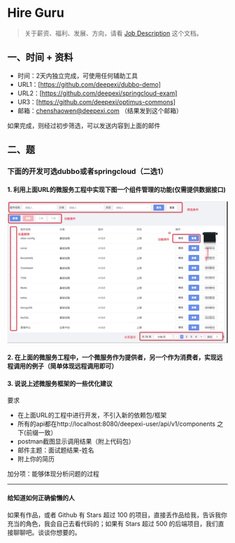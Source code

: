 # Hire Guru


> 关于薪资、福利、发展、方向，请看 [Job Description](job-description.md) 这个文档。

## 一、时间 + 资料

- 时间：2天内独立完成，可使用任何辅助工具
- URL1：[https://github.com/deepexi/dubbo-demo]
- URL2：[https://github.com/deepexi/springcloud-exam]
- UR3：[https://github.com/deepexi/optimus-commons]
- 邮箱：chenshaowen@deepexi.com （结果发到这个邮箱）

如果完成，则经过初步筛选，可以发送内容到上面的邮件

## 二、题

### 下面的开发可选dubbo或者springcloud（二选1）

#### 1. 利用上面URL的微服务工程中实现下图一个组件管理的功能(仅需提供数据接口)

![-w961](media/15504145925686/15505387390956.jpg)

#### 2. 在上面的微服务工程中，一个微服务作为提供者，另一个作为消费者，实现远程调用的例子（简单体现远程调用即可）

#### 3. 说说上述微服务框架的一些优化建议

要求
- 在上面URL的工程中进行开发，不引入新的依赖包/框架
- 所有的api都在http://localhost:8080/deepexi-user/api/v1/components 之下(前缀一致）
- postman截图显示调用结果（附上代码包）
- 邮件主题：面试题结果-姓名
- 附上你的简历

加分项：能够体现分析问题的过程





---------------------------
#### 给知道如何正确偷懒的人

如果有作品，或者 Github 有 Stars 超过 100 的项目，直接丢作品给我，告诉我你充当的角色，我会自己去看代码的；如果有 Stars 超过 500 的后端项目，我们直接聊聊吧。谈谈你想要的。

